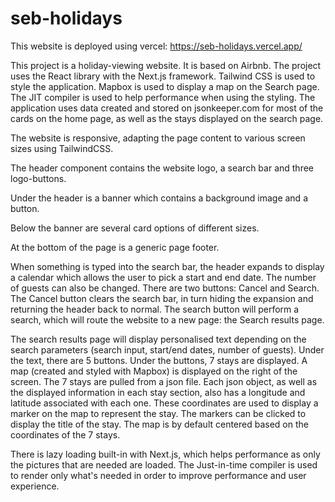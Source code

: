 # seb-holidays

This website is deployed using vercel: https://seb-holidays.vercel.app/

This project is a holiday-viewing website. It is based on Airbnb. The project uses the React library with the Next.js framework. Tailwind CSS is used to style the application. Mapbox is used to display a map on the Search page. The JIT compiler is used to help performance when using the styling. The application uses data created and stored on jsonkeeper.com for most of the cards on the home page, as well as the stays displayed on the search page.

The website is responsive, adapting the page content to various screen sizes using TailwindCSS.

The header component contains the website logo, a search bar and three logo-buttons.

Under the header is a banner which contains a background image and a button.

Below the banner are several card options of different sizes.

At the bottom of the page is a generic page footer.

When something is typed into the search bar, the header expands to display a calendar which allows the user to pick a start and end date. The number of guests can also be changed. There are two buttons: Cancel and Search. The Cancel button clears the search bar, in turn hiding the expansion and returning the header back to normal. The search button will perform a search, which will route the website to a new page: the Search results page.

The search results page will display personalised text depending on the search parameters (search input, start/end dates, number of guests). Under the text, there are 5 buttons. Under the buttons, 7 stays are displayed. A map (created and styled with Mapbox) is displayed on the right of the screen. The 7 stays are pulled from a json file. Each json object, as well as the displayed information in each stay section, also has a longitude and latitude associated with each one. These coordinates are used to display a marker on the map to represent the stay. The markers can be clicked to display the title of the stay. The map is by default centered based on the coordinates of the 7 stays.

There is lazy loading built-in with Next.js, which helps performance as only the pictures that are needed are loaded.
The Just-in-time compiler is used to render only what's needed in order to improve performance and user experience.




